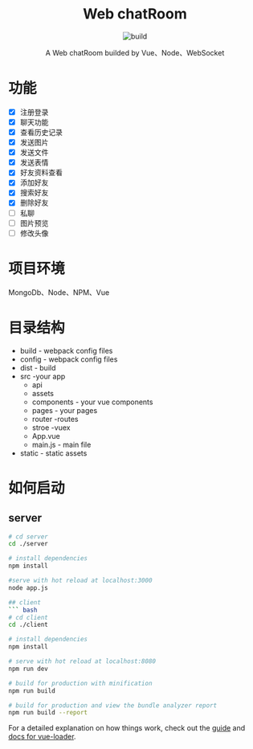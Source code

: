 <div align="center">

# Web chatRoom

![build](https://travis-ci.org/YeomanLi/WebIM.svg?branch=master)

A Web chatRoom builded by Vue、Node、WebSocket

</div>  

# 功能  
- [x] 注册登录
- [x] 聊天功能
- [x] 查看历史记录
- [x] 发送图片
- [x] 发送文件
- [x] 发送表情
- [x] 好友资料查看
- [x] 添加好友
- [x] 搜索好友
- [x] 删除好友
- [ ] 私聊
- [ ] 图片预览
- [ ] 修改头像

# 项目环境  
MongoDb、Node、NPM、Vue  

# 目录结构
* build - webpack config files
* config - webpack config files
* dist - build
* src -your app
    * api
    * assets
    * components - your vue components
    * pages - your pages  
    * router -routes
    * stroe -vuex
    * App.vue
    * main.js - main file
* static - static assets

# 如何启动  

## server  
``` bash
# cd server
cd ./server

# install dependencies
npm install

#serve with hot reload at localhost:3000
node app.js  

## client  
``` bash
# cd client
cd ./client

# install dependencies
npm install

# serve with hot reload at localhost:8080
npm run dev

# build for production with minification
npm run build

# build for production and view the bundle analyzer report
npm run build --report
```

For a detailed explanation on how things work, check out the [guide](http://vuejs-templates.github.io/webpack/) and [docs for vue-loader](http://vuejs.github.io/vue-loader).

